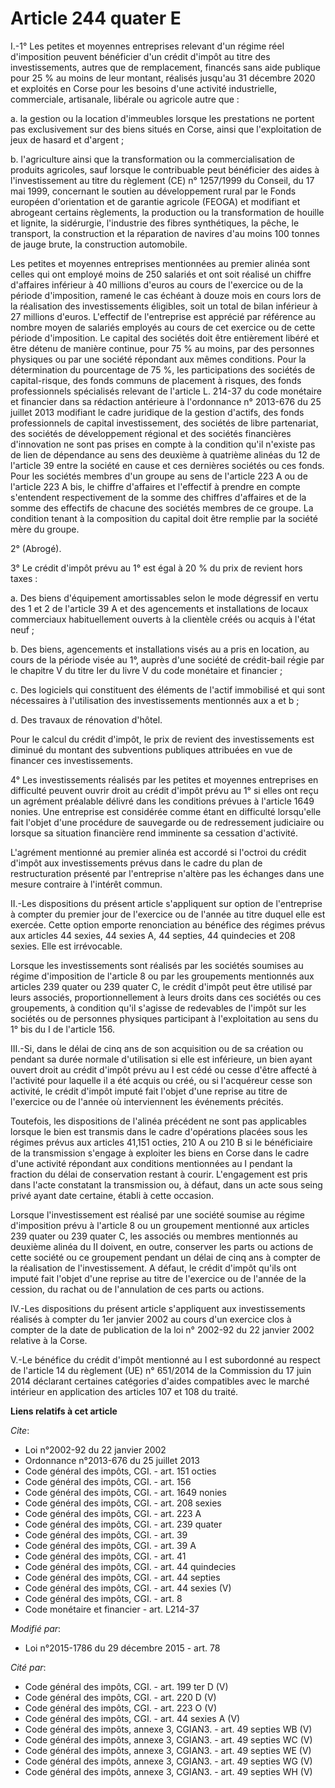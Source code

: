 # Article 244 quater E

I.-1° Les petites et moyennes entreprises relevant d'un régime réel d'imposition peuvent bénéficier d'un crédit d'impôt au
titre des investissements, autres que de remplacement, financés sans aide publique pour 25 % au moins de leur montant,
réalisés jusqu'au 31 décembre 2020 et exploités en Corse pour les besoins d'une activité industrielle, commerciale,
artisanale, libérale ou agricole autre que : 

a. la gestion ou la location d'immeubles lorsque les prestations ne portent pas exclusivement sur des biens situés en Corse,
ainsi que l'exploitation de jeux de hasard et d'argent ; 

b. l'agriculture ainsi que la transformation ou la commercialisation de produits agricoles, sauf lorsque le contribuable peut
bénéficier des aides à l'investissement au titre du règlement (CE) n° 1257/1999 du Conseil, du 17 mai 1999, concernant le
soutien au développement rural par le Fonds européen d'orientation et de garantie agricole (FEOGA) et modifiant et abrogeant
certains règlements, la production ou la transformation de houille et lignite, la sidérurgie, l'industrie des fibres
synthétiques, la pêche, le transport, la construction et la réparation de navires d'au moins 100 tonnes de jauge brute, la
construction automobile. 

Les petites et moyennes entreprises mentionnées au premier alinéa sont celles qui ont employé moins de 250 salariés et ont
soit réalisé un chiffre d'affaires inférieur à 40 millions d'euros au cours de l'exercice ou de la période d'imposition,
ramené le cas échéant à douze mois en cours lors de la réalisation des investissements éligibles, soit un total de bilan
inférieur à 27 millions d'euros. L'effectif de l'entreprise est apprécié par référence au nombre moyen de salariés employés
au cours de cet exercice ou de cette période d'imposition. Le capital des sociétés doit être entièrement libéré et être
détenu de manière continue, pour 75 % au moins, par des personnes physiques ou par une société répondant aux mêmes
conditions. Pour la détermination du pourcentage de 75 %, les participations des sociétés de capital-risque, des fonds
communs de placement à risques, des fonds professionnels spécialisés relevant de l'article L. 214-37 du code monétaire et
financier dans sa rédaction antérieure à l'ordonnance n° 2013-676 du 25 juillet 2013 modifiant le cadre juridique de la
gestion d'actifs, des fonds professionnels de capital investissement, des sociétés de libre partenariat, des sociétés de
développement régional et des sociétés financières d'innovation ne sont pas prises en compte à la condition qu'il n'existe
pas de lien de dépendance au sens des deuxième à quatrième alinéas du 12 de l'article 39 entre la société en cause et ces
dernières sociétés ou ces fonds. Pour les sociétés membres d'un groupe au sens de l'article 223 A ou de l'article 223 A bis,
le chiffre d'affaires et l'effectif à prendre en compte s'entendent respectivement de la somme des chiffres d'affaires et de
la somme des effectifs de chacune des sociétés membres de ce groupe. La condition tenant à la composition du capital doit
être remplie par la société mère du groupe. 

2° (Abrogé). 

3° Le crédit d'impôt prévu au 1° est égal à 20 % du prix de revient hors taxes : 

a. Des biens d'équipement amortissables selon le mode dégressif en vertu des 1 et 2 de l'article 39 A et des agencements et
installations de locaux commerciaux habituellement ouverts à la clientèle créés ou acquis à l'état neuf ; 

b. Des biens, agencements et installations visés au a pris en location, au cours de la période visée au 1°, auprès d'une
société de crédit-bail régie par le chapitre V du titre Ier du livre V du code monétaire et financier ; 

c. Des logiciels qui constituent des éléments de l'actif immobilisé et qui sont nécessaires à l'utilisation des
investissements mentionnés aux a et b ; 

d. Des travaux de rénovation d'hôtel. 

Pour le calcul du crédit d'impôt, le prix de revient des investissements est diminué du montant des subventions publiques
attribuées en vue de financer ces investissements. 

4° Les investissements réalisés par les petites et moyennes entreprises en difficulté peuvent ouvrir droit au crédit d'impôt
prévu au 1° si elles ont reçu un agrément préalable délivré dans les conditions prévues à l'article 1649 nonies. Une
entreprise est considérée comme étant en difficulté lorsqu'elle fait l'objet d'une procédure de sauvegarde ou de redressement
judiciaire ou lorsque sa situation financière rend imminente sa cessation d'activité. 

L'agrément mentionné au premier alinéa est accordé si l'octroi du crédit d'impôt aux investissements prévus dans le cadre du
plan de restructuration présenté par l'entreprise n'altère pas les échanges dans une mesure contraire à l'intérêt commun. 

II.-Les dispositions du présent article s'appliquent sur option de l'entreprise à compter du premier jour de l'exercice ou de
l'année au titre duquel elle est exercée. Cette option emporte renonciation au bénéfice des régimes prévus aux articles 44
sexies, 44 sexies A, 44 septies, 44 quindecies et 208 sexies. Elle est irrévocable. 

Lorsque les investissements sont réalisés par les sociétés soumises au régime d'imposition de l'article 8 ou par les
groupements mentionnés aux articles 239 quater ou 239 quater C, le crédit d'impôt peut être utilisé par leurs associés,
proportionnellement à leurs droits dans ces sociétés ou ces groupements, à condition qu'il s'agisse de redevables de l'impôt
sur les sociétés ou de personnes physiques participant à l'exploitation au sens du 1° bis du I de l'article 156. 

III.-Si, dans le délai de cinq ans de son acquisition ou de sa création ou pendant sa durée normale d'utilisation si elle est
inférieure, un bien ayant ouvert droit au crédit d'impôt prévu au I est cédé ou cesse d'être affecté à l'activité pour
laquelle il a été acquis ou créé, ou si l'acquéreur cesse son activité, le crédit d'impôt imputé fait l'objet d'une reprise
au titre de l'exercice ou de l'année où interviennent les événements précités. 

Toutefois, les dispositions de l'alinéa précédent ne sont pas applicables lorsque le bien est transmis dans le cadre
d'opérations placées sous les régimes prévus aux articles 41,151 octies, 210 A ou 210 B si le bénéficiaire de la transmission
s'engage à exploiter les biens en Corse dans le cadre d'une activité répondant aux conditions mentionnées au I pendant la
fraction du délai de conservation restant à courir. L'engagement est pris dans l'acte constatant la transmission ou, à
défaut, dans un acte sous seing privé ayant date certaine, établi à cette occasion. 

Lorsque l'investissement est réalisé par une société soumise au régime d'imposition prévu à l'article 8 ou un groupement
mentionné aux articles 239 quater ou 239 quater C, les associés ou membres mentionnés au deuxième alinéa du II doivent, en
outre, conserver les parts ou actions de cette société ou ce groupement pendant un délai de cinq ans à compter de la
réalisation de l'investissement. A défaut, le crédit d'impôt qu'ils ont imputé fait l'objet d'une reprise au titre de
l'exercice ou de l'année de la cession, du rachat ou de l'annulation de ces parts ou actions. 

IV.-Les dispositions du présent article s'appliquent aux investissements réalisés à compter du 1er janvier 2002 au cours d'un
exercice clos à compter de la date de publication de la loi n° 2002-92 du 22 janvier 2002 relative à la Corse. 

V.-Le bénéfice du crédit d'impôt mentionné au I est subordonné au respect de l'article 14 du règlement (UE) n° 651/2014 de la
Commission du 17 juin 2014 déclarant certaines catégories d'aides compatibles avec le marché intérieur en application des
articles 107 et 108 du traité.

**Liens relatifs à cet article**

_Cite_:

  - Loi n°2002-92 du 22 janvier 2002
  - Ordonnance n°2013-676 du 25 juillet 2013
  - Code général des impôts, CGI. - art. 151 octies
  - Code général des impôts, CGI. - art. 156
  - Code général des impôts, CGI. - art. 1649 nonies
  - Code général des impôts, CGI. - art. 208 sexies
  - Code général des impôts, CGI. - art. 223 A
  - Code général des impôts, CGI. - art. 239 quater
  - Code général des impôts, CGI. - art. 39
  - Code général des impôts, CGI. - art. 39 A
  - Code général des impôts, CGI. - art. 41
  - Code général des impôts, CGI. - art. 44 quindecies
  - Code général des impôts, CGI. - art. 44 septies
  - Code général des impôts, CGI. - art. 44 sexies (V)
  - Code général des impôts, CGI. - art. 8
  - Code monétaire et financier - art. L214-37

_Modifié par_:

  - Loi n°2015-1786 du 29 décembre 2015 - art. 78

_Cité par_:

  - Code général des impôts, CGI. - art. 199 ter D (V)
  - Code général des impôts, CGI. - art. 220 D (V)
  - Code général des impôts, CGI. - art. 223 O (V)
  - Code général des impôts, CGI. - art. 44 sexies A (V)
  - Code général des impôts, annexe 3, CGIAN3. - art. 49 septies WB (V)
  - Code général des impôts, annexe 3, CGIAN3. - art. 49 septies WC (V)
  - Code général des impôts, annexe 3, CGIAN3. - art. 49 septies WE (V)
  - Code général des impôts, annexe 3, CGIAN3. - art. 49 septies WG (V)
  - Code général des impôts, annexe 3, CGIAN3. - art. 49 septies WH (V)
